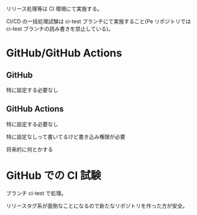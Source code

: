 リリース処理等は CI 環境にて実施する。

CI/CD の一括処理試験は ci-test ブランチにて実施すること(Pe リポジトリでは ci-test ブランチの読み書きを禁止している)。

# GitHub/GitHub Actions

## GitHub

特に設定する必要なし

## GitHub Actions

特に設定する必要なし

<MdAlert kind="WARNING">
  特に設定なしって書いてるけど書き込み権限が必要

  将来的に何とかする
</MdAlert>


# GitHub での CI 試験

ブランチ ci-test で処理。

リリースタグ系が面倒なことになるので新たなリポジトリを作った方が安全。
